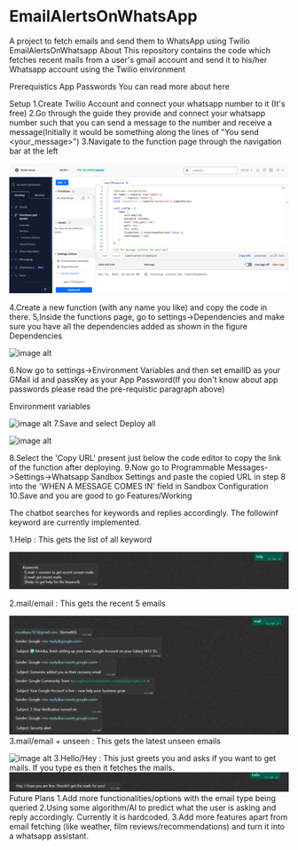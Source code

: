 # EmailAlertsOnWhatsApp
A project to fetch emails and send them to  WhatsApp using Twilio
EmailAlertsOnWhatsapp
About
This repository contains the code which fetches recent mails from a user's gmail account and send it to his/her Whatsapp account using the Twilio environment

Prerequistics
App Passwords
You can read more about here

Setup
  1.Create Twilio Account and connect your whatsapp number to it (It's free)
  2.Go through the guide they provide and connect your whatsapp number such that you can send a message to the number and receive a message(Initially it would be something along the lines of "You send <your_message>")
  3.Navigate to the function page through the navigation bar at the left
  
   ![image alt](https://github.com/Monika803-ops/EmailAlertsOnWhatsApp/blob/51f6939ac590b13727fd4654428c1e556ef2c45c/Screenshot%202024-12-15%20225226.png)
  
                     
    

4.Create a new function (with any name you like) and copy the code in there.
5,Inside the functions page, go to settings->Dependencies and make sure you have all the dependencies added as shown in the figure
Dependencies
                                              
 ![image alt]()


6.Now go to settings->Environment Variables and then set emailID as your GMail id and passKey as your App Password(If you don't know about app passwords please read the pre-requistic paragraph above)

   Environment variables
 
 ![image alt]()
7.Save and select Deploy all

 ![image alt]()
 
8.Select the 'Copy URL' present just below the code editor to copy the link of the function after deploying.
9.Now go to Programmable Messages->Settings->Whatsapp Sandbox Settings and paste the copied URL in step 8 into the 'WHEN A MESSAGE COMES IN' field in Sandbox Configuration
10.Save and you are good to go
Features/Working

The chatbot searches for keywords and replies accordingly. The followinf keyword are currently implemented.

1.Help : This gets the list of all keyword
 
 ![image alt](https://github.com/Monika803-ops/EmailAlertsOnWhatsApp/blob/de5e4b1aa9539fddb23c7266d59b09f0dea77b50/Screenshot%202024-12-16%20013146.png)

2.mail/email : This gets the recent 5 emails
 
 ![image alt](https://github.com/Monika803-ops/EmailAlertsOnWhatsApp/blob/53c93a12916214300f59eb5fb70cf756a2ab7482/Screenshot%202024-12-16%20013324.png)
3.mail/email + unseen : This gets the latest  unseen emails
 

 ![image alt]()
3.Hello/Hey : This just greets you and asks if you want to get mails. If you type es then it fetches the mails.
  ![image alt](https://github.com/Monika803-ops/EmailAlertsOnWhatsApp/blob/f8a68fff3264c7f7d02a69d11179b798ca67d457/Screenshot%202024-12-16%20013809.png)
Future Plans
1.Add more functionalities/options with the email type being queried
2.Using some algorithm/AI to predict what the user is asking and reply accordingly. Currently it is hardcoded.
3.Add more features apart from email fetching (like weather, film reviews/recommendations) and turn it into a whatsapp assistant.


